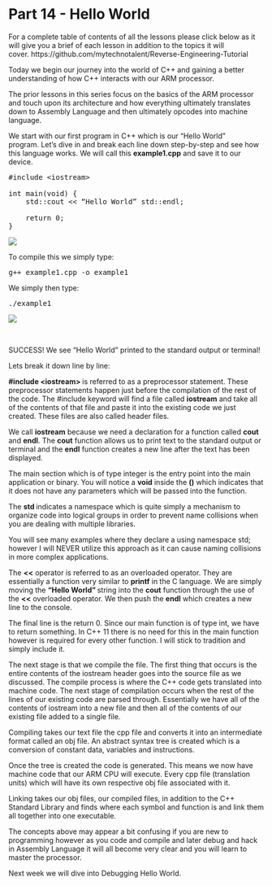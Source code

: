 <h1>Part 14 - Hello World</h1><p>For a complete table of contents of all the lessons please click below as it will give you a brief of each lesson in addition to the topics it will cover. https://github.com/mytechnotalent/Reverse-Engineering-Tutorial</p><p>Today we begin our journey into the world of C++ and gaining a better understanding of how C++ interacts with our ARM processor.</p><p>The prior lessons in this series focus on the basics of the ARM processor and touch upon its architecture and how everything ultimately translates down to Assembly Language and then ultimately opcodes into machine language.</p><p>We start with our first program in C++ which is our “Hello World” program. Let’s dive in and break each line down step-by-step and see how this language works. We will call this <strong>example1.cpp</strong> and save it to our device.</p><pre spellcheck="false">#include &lt;iostream&gt;
 
int main(void) {
    std::cout &lt;&lt; “Hello World” std::endl;
 
    return 0;
}
</pre><div class="slate-resizable-image-embed"><img src="https://media-exp1.licdn.com/dms/image/C4E12AQEbStDvDoxw0Q/article-inline_image-shrink_1000_1488/0/1520191083072?e=1614211200&amp;v=beta&amp;t=gV2PzS_bhVM99-q6RQUx7j3ixkhrFDHNz-BhBWa_3B0"/></div><p>To compile this we simply type:</p><pre spellcheck="false">g++ example1.cpp -o example1
</pre><p>We simply then type:</p><pre spellcheck="false">./example1
</pre><div class="slate-resizable-image-embed slate-image-embed__resize-left"><img src="https://media-exp1.licdn.com/dms/image/C4E12AQHx4gcyoVXPIQ/article-inline_image-shrink_1000_1488/0/1520237920732?e=1614211200&amp;v=beta&amp;t=UESFqR47aiRNtsp7EGKdHhPwJzmWOKhpDsOHhWV20mE"/></div><p><br/></p><p>SUCCESS! We see “Hello World” printed to the standard output or terminal!</p><p>Lets break it down line by line:</p><p><strong>#include &lt;iostream&gt; </strong>is referred to as a preprocessor statement. These preprocessor statements happen just before the compilation of the rest of the code. The #include keyword will find a file called <strong>iostream</strong> and take all of the contents of that file and paste it into the existing code we just created. These files are also called header files. </p><p>We call <strong>iostream</strong> because we need a declaration for a function called <strong>cout</strong> and <strong>endl</strong>. The <strong>cout</strong> function allows us to print text to the standard output or terminal and the <strong>endl</strong> function creates a new line after the text has been displayed.</p><p>The main section which is of type integer is the entry point into the main application or binary. You will notice a <strong>void</strong> inside the <strong>()</strong> which indicates that it does not have any parameters which will be passed into the function.</p><p>The <strong>std </strong>indicates a namespace which is quite simply a mechanism to organize code into logical groups in order to prevent name collisions when you are dealing with multiple libraries.</p><p>You will see many examples where they declare a using namespace std; however I will NEVER utilize this approach as it can cause naming collisions in more complex applications.</p><p>The <strong>&lt;&lt;</strong> operator is referred to as an overloaded operator. They are essentially a function very similar to <strong>printf</strong> in the C language. We are simply moving the <strong>“Hello World” </strong>string into the <strong>cout</strong> function through the use of the <strong>&lt;&lt;</strong> overloaded operator. We then push the <strong>endl</strong> which creates a new line to the console.</p><p>The final line is the return 0. Since our main function is of type int, we have to return something. In C++ 11 there is no need for this in the main function however is required for every other function. I will stick to tradition and simply include it.</p><p>The next stage is that we compile the file. The first thing that occurs is the entire contents of the iostream header goes into the source file as we discussed. The compile process is where the C++ code gets translated into machine code. The next stage of compilation occurs when the rest of the lines of our existing code are parsed through. Essentially we have all of the contents of iostream into a new file and then all of the contents of our existing file added to a single file.</p><p>Compiling takes our text file the cpp file and converts it into an intermediate format called an obj file. An abstract syntax tree is created which is a conversion of constant data, variables and instructions.</p><p>Once the tree is created the code is generated. This means we now have machine code that our ARM CPU will execute. Every cpp file (translation units) which will have its own respective obj file associated with it. </p><p>Linking takes our obj files, our compiled files, in addition to the C++ Standard Library and finds where each symbol and function is and link them all together into one executable.   </p><p>The concepts above may appear a bit confusing if you are new to programming however as you code and compile and later debug and hack in Assembly Language it will all become very clear and you will learn to master the processor.</p><p>Next week we will dive into Debugging Hello World.</p>
